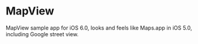 MapView
=======

MapView sample app for iOS 6.0, looks and feels like Maps.app in iOS 5.0, including Google street view.
